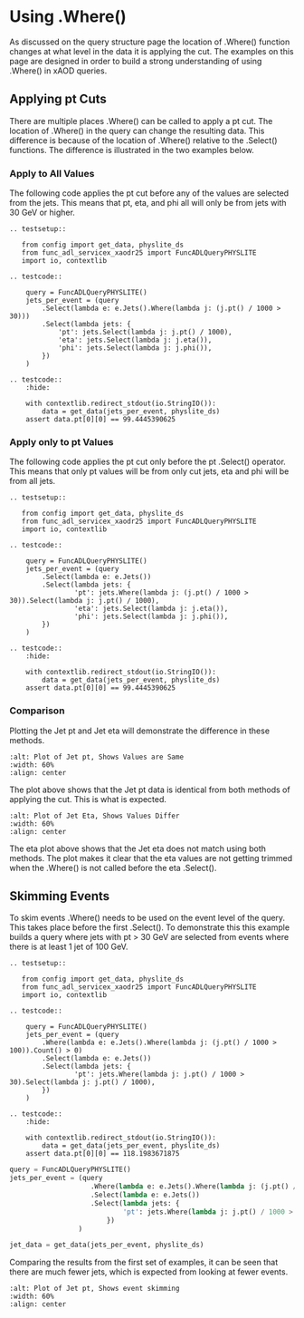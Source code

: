 # Using .Where()

As discussed on the query structure page the location of .Where() function changes at what level in the data it is applying the cut. The examples on this page are designed in order to build a strong understanding of using .Where() in xAOD queries. 

## Applying pt Cuts 

There are multiple places .Where() can be called to apply a pt cut. The location of .Where() in the query can change the resulting data. This difference is because of the location of .Where() relative to the .Select() functions. The difference is illustrated in the two examples below.

### Apply to All Values

The following code applies the pt cut before any of the values are selected from the jets. This means that pt, eta, and phi all will only be from jets with 30 GeV or higher.

```{eval-rst}
.. testsetup::

   from config import get_data, physlite_ds
   from func_adl_servicex_xaodr25 import FuncADLQueryPHYSLITE
   import io, contextlib

.. testcode::

    query = FuncADLQueryPHYSLITE()
    jets_per_event = (query
        .Select(lambda e: e.Jets().Where(lambda j: (j.pt() / 1000 > 30)))
        .Select(lambda jets: {
            'pt': jets.Select(lambda j: j.pt() / 1000),
            'eta': jets.Select(lambda j: j.eta()),
            'phi': jets.Select(lambda j: j.phi()),
        })
    )

.. testcode::
    :hide:

    with contextlib.redirect_stdout(io.StringIO()):
        data = get_data(jets_per_event, physlite_ds)
    assert data.pt[0][0] == 99.4445390625

```

### Apply only to pt Values

The following code applies the pt cut only before the pt .Select() operator. This means that only pt values will be from only cut jets, eta and phi will be from all jets.

```{eval-rst}
.. testsetup::

   from config import get_data, physlite_ds
   from func_adl_servicex_xaodr25 import FuncADLQueryPHYSLITE
   import io, contextlib

.. testcode::

    query = FuncADLQueryPHYSLITE()
    jets_per_event = (query
        .Select(lambda e: e.Jets())
        .Select(lambda jets: {
                'pt': jets.Where(lambda j: (j.pt() / 1000 > 30)).Select(lambda j: j.pt() / 1000),
                'eta': jets.Select(lambda j: j.eta()),
                'phi': jets.Select(lambda j: j.phi()),
        })
    )

.. testcode::
    :hide:

    with contextlib.redirect_stdout(io.StringIO()):
        data = get_data(jets_per_event, physlite_ds)
    assert data.pt[0][0] == 99.4445390625

```

### Comparison

Plotting the Jet pt and Jet eta will demonstrate the difference in these methods.

```{figure} img/where_1.png
:alt: Plot of Jet pt, Shows Values are Same
:width: 60%
:align: center
```

The plot above shows that the Jet pt data is identical from both methods of applying the cut. This is what is expected.

```{figure} img/where_2.png
:alt: Plot of Jet Eta, Shows Values Differ
:width: 60%
:align: center
```

The eta plot above shows that the Jet eta does not match using both methods. The plot makes it clear that the eta values are not getting trimmed when the .Where() is not called before the eta .Select().

## Skimming Events

To skim events .Where() needs to be used on the event level of the query. This takes place before the first .Select(). To demonstrate this this example builds a query where jets with pt > 30 GeV are selected from events where there is at least 1 jet of 100 GeV.

```{eval-rst}
.. testsetup::

   from config import get_data, physlite_ds
   from func_adl_servicex_xaodr25 import FuncADLQueryPHYSLITE
   import io, contextlib

.. testcode::

    query = FuncADLQueryPHYSLITE()
    jets_per_event = (query
        .Where(lambda e: e.Jets().Where(lambda j: (j.pt() / 1000 > 100)).Count() > 0)
        .Select(lambda e: e.Jets())
        .Select(lambda jets: {
                'pt': jets.Where(lambda j: j.pt() / 1000 > 30).Select(lambda j: j.pt() / 1000),
        })
    )

.. testcode::
    :hide:

    with contextlib.redirect_stdout(io.StringIO()):
        data = get_data(jets_per_event, physlite_ds)
    assert data.pt[0][0] == 118.1983671875

```

```python
query = FuncADLQueryPHYSLITE()
jets_per_event = (query
                    .Where(lambda e: e.Jets().Where(lambda j: (j.pt() / 1000 > 100)).Count() > 0)
                    .Select(lambda e: e.Jets())
                    .Select(lambda jets: {
                            'pt': jets.Where(lambda j: j.pt() / 1000 > 30).Select(lambda j: j.pt() / 1000),
                        })
                 )

jet_data = get_data(jets_per_event, physlite_ds)
```

Comparing the results from the first set of examples, it can be seen that there are much fewer jets, which is expected from looking at fewer events.

```{figure} img/where_3.png
:alt: Plot of Jet pt, Shows event skimming
:width: 60%
:align: center
```
